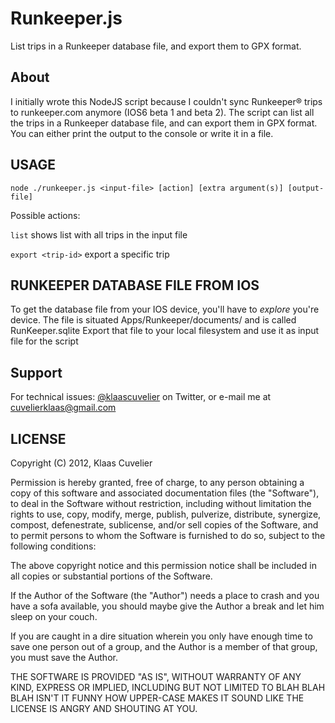 Runkeeper.js
============

List trips in a Runkeeper database file, and export them to GPX format.


About
-----
I initially wrote this NodeJS script because I couldn't sync Runkeeper® trips to runkeeper.com anymore (IOS6 beta 1 and beta 2).
The script can list all the trips in a Runkeeper database file, and can export them in GPX format.
You can either print the output to the console or write it in a file.

USAGE
-----

```node ./runkeeper.js <input-file> [action] [extra argument(s)] [output-file]```

Possible actions:

```list``` shows list with all trips in the input file

```export <trip-id>``` export a specific trip

RUNKEEPER DATABASE FILE FROM IOS
--------------------------------
To get the database file from your IOS device, you'll have to *explore* you're device.
The file is situated Apps/Runkeeper/documents/ and is called RunKeeper.sqlite
Export that file to your local filesystem and use it as input file for the script

Support
-------

For technical issues: [@klaascuvelier](http://twitter.com/klaascuvelier) on Twitter, or e-mail me at [cuvelierklaas@gmail.com](mailto:cuvelierklaas@gmail.com)

LICENSE
-------

Copyright (C) 2012, Klaas Cuvelier

Permission is hereby granted, free of charge, to any person obtaining a copy of this software and associated documentation files (the "Software"), to deal in the Software without restriction, including without limitation the rights to use, copy, modify, merge, publish, pulverize, distribute, synergize, compost, defenestrate, sublicense, and/or sell copies of the Software, and to permit persons to whom the Software is furnished to do so, subject to the following conditions:

The above copyright notice and this permission notice shall be included in all copies or substantial portions of the Software.

If the Author of the Software (the "Author") needs a place to crash and you have a sofa available, you should maybe give the Author a break and let him sleep on your couch.

If you are caught in a dire situation wherein you only have enough time to save one person out of a group, and the Author is a member of that group, you must save the Author.

THE SOFTWARE IS PROVIDED "AS IS", WITHOUT WARRANTY OF ANY KIND, EXPRESS OR IMPLIED, INCLUDING BUT NOT LIMITED TO BLAH BLAH BLAH ISN'T IT FUNNY HOW UPPER-CASE MAKES IT SOUND LIKE THE LICENSE IS ANGRY AND SHOUTING AT YOU.